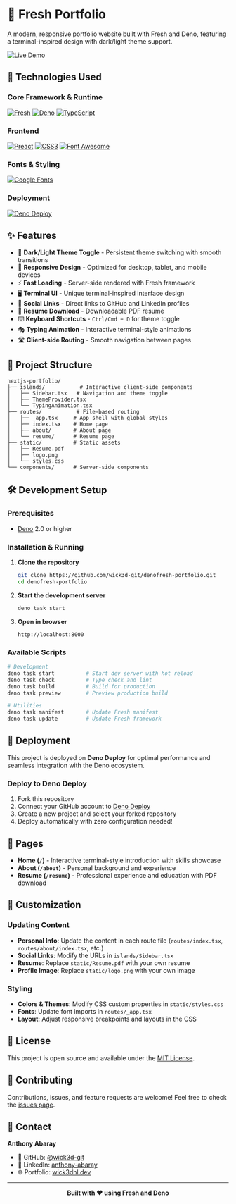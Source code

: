 # 🌊 Fresh Portfolio

A modern, responsive portfolio website built with Fresh and Deno, featuring a
terminal-inspired design with dark/light theme support.

[![Live Demo](https://img.shields.io/badge/Live%20Demo-wick3dhl.dev-blue?style=for-the-badge&logo=deno)](https://wick3dhl.dev)

## 🚀 Technologies Used

### Core Framework & Runtime

[![Fresh](https://img.shields.io/badge/Fresh-1.7.3-00ADD8?style=for-the-badge&logo=deno&logoColor=white)](https://fresh.deno.dev/)
[![Deno](https://img.shields.io/badge/Deno-2.0+-black?style=for-the-badge&logo=deno&logoColor=white)](https://deno.land/)
[![TypeScript](https://img.shields.io/badge/TypeScript-5.0+-3178C6?style=for-the-badge&logo=typescript&logoColor=white)](https://www.typescriptlang.org/)

### Frontend

[![Preact](https://img.shields.io/badge/Preact-10.22.0-673AB8?style=for-the-badge&logo=preact&logoColor=white)](https://preactjs.com/)
[![CSS3](https://img.shields.io/badge/CSS3-Custom-1572B6?style=for-the-badge&logo=css3&logoColor=white)](https://www.w3.org/Style/CSS/)
[![Font Awesome](https://img.shields.io/badge/Font%20Awesome-6.7.2-528DD7?style=for-the-badge&logo=fontawesome&logoColor=white)](https://fontawesome.com/)

### Fonts & Styling

[![Google Fonts](https://img.shields.io/badge/Google%20Fonts-JetBrains%20Mono-4285F4?style=for-the-badge&logo=googlefonts&logoColor=white)](https://fonts.google.com/)

### Deployment

[![Deno Deploy](https://img.shields.io/badge/Deno%20Deploy-Hosting-00ADD8?style=for-the-badge&logo=deno&logoColor=white)](https://deno.com/deploy)

## ✨ Features

- 🎨 **Dark/Light Theme Toggle** - Persistent theme switching with smooth
  transitions
- 📱 **Responsive Design** - Optimized for desktop, tablet, and mobile devices
- ⚡ **Fast Loading** - Server-side rendered with Fresh framework
- 🖥️ **Terminal UI** - Unique terminal-inspired interface design
- 🔗 **Social Links** - Direct links to GitHub and LinkedIn profiles
- 📄 **Resume Download** - Downloadable PDF resume
- ⌨️ **Keyboard Shortcuts** - `Ctrl/Cmd + D` for theme toggle
- 🎭 **Typing Animation** - Interactive terminal-style animations
- 🛣️ **Client-side Routing** - Smooth navigation between pages

## 📁 Project Structure

```
nextjs-portfolio/
├── islands/           # Interactive client-side components
│   ├── Sidebar.tsx   # Navigation and theme toggle
│   ├── ThemeProvider.tsx
│   └── TypingAnimation.tsx
├── routes/           # File-based routing
│   ├── _app.tsx     # App shell with global styles
│   ├── index.tsx    # Home page
│   ├── about/       # About page
│   └── resume/      # Resume page
├── static/          # Static assets
│   ├── Resume.pdf
│   ├── logo.png
│   └── styles.css
└── components/      # Server-side components
```

## 🛠️ Development Setup

### Prerequisites

- [Deno](https://deno.land/) 2.0 or higher

### Installation & Running

1. **Clone the repository**
   ```bash
   git clone https://github.com/wick3d-git/denofresh-portfolio.git
   cd denofresh-portfolio
   ```

2. **Start the development server**
   ```bash
   deno task start
   ```

3. **Open in browser**
   ```
   http://localhost:8000
   ```

### Available Scripts

```bash
# Development
deno task start          # Start dev server with hot reload
deno task check          # Type check and lint
deno task build          # Build for production
deno task preview        # Preview production build

# Utilities
deno task manifest       # Update Fresh manifest
deno task update         # Update Fresh framework
```

## 🚀 Deployment

This project is deployed on **Deno Deploy** for optimal performance and seamless
integration with the Deno ecosystem.

### Deploy to Deno Deploy

1. Fork this repository
2. Connect your GitHub account to [Deno Deploy](https://dash.deno.com)
3. Create a new project and select your forked repository
4. Deploy automatically with zero configuration needed!

## 🎯 Pages

- **Home (`/`)** - Interactive terminal-style introduction with skills showcase
- **About (`/about`)** - Personal background and experience
- **Resume (`/resume`)** - Professional experience and education with PDF
  download

## 🔧 Customization

### Updating Content

- **Personal Info**: Update the content in each route file (`routes/index.tsx`,
  `routes/about/index.tsx`, etc.)
- **Social Links**: Modify the URLs in `islands/Sidebar.tsx`
- **Resume**: Replace `static/Resume.pdf` with your own resume
- **Profile Image**: Replace `static/logo.png` with your own image

### Styling

- **Colors & Themes**: Modify CSS custom properties in `static/styles.css`
- **Fonts**: Update font imports in `routes/_app.tsx`
- **Layout**: Adjust responsive breakpoints and layouts in the CSS

## 📄 License

This project is open source and available under the [MIT License](LICENSE).

## 🤝 Contributing

Contributions, issues, and feature requests are welcome! Feel free to check the
[issues page](../../issues).

## 📧 Contact

**Anthony Abaray**

- 🐙 GitHub: [@wick3d-git](https://github.com/wick3d-git)
- 💼 LinkedIn: [anthony-abaray](https://linkedin.com/in/anthony-abaray)
- 🌐 Portfolio: [wick3dhl.dev](https://wick3dhl.dev)

---

<div align="center">
  <strong>Built with ❤️ using Fresh and Deno</strong>
</div> 